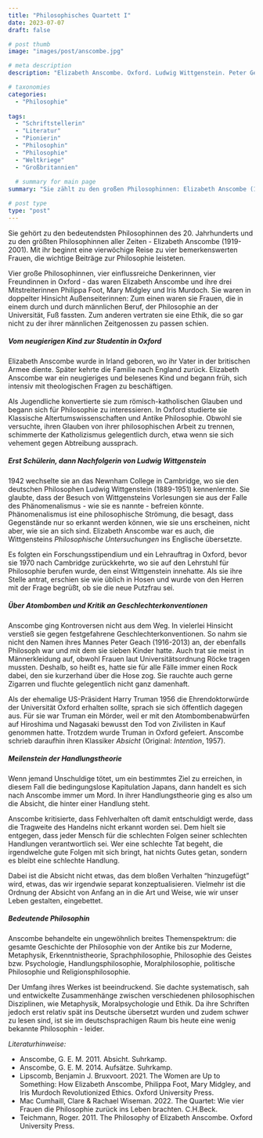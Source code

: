 ```yaml
---
title: "Philosophisches Quartett I"
date: 2023-07-07
draft: false

# post thumb
image: "images/post/anscombe.jpg"

# meta description
description: "Elizabeth Anscombe. Oxford. Ludwig Wittgenstein. Peter Geach. Geschichte der Philosophie von der Antike bis zur Moderne, Metaphysik, Erkenntnistheorie, Sprachphilosophie, Philosophie des Geistes bzw. Psychologie, Handlungsphilosophie, Moralphilosophie, politische Philosophie und Religionsphilosophie. Cambridge. Frau in Hosen. Moral, Tugend und Ethik. Kritik an Harry Truman. Absicht."

# taxonomies
categories:
  - "Philosophie"
  
tags:
  - "Schriftstellerin"
  - "Literatur"
  - "Pionierin"
  - "Philosophin"
  - "Philosophie"
  - "Weltkriege"
  - "Großbritannien"
  
  # summary for main page
summary: "Sie zählt zu den großen Philosophinnen: Elizabeth Anscombe (1919-2001) - über die großen und aktuellen Fragen von Moral, Tugend und Ethik."

# post type
type: "post"
---
```


Sie gehört zu den bedeutendsten Philosophinnen des 20. Jahrhunderts und zu den größten Philosophinnen aller Zeiten - Elizabeth Anscombe (1919-2001). Mit ihr beginnt eine vierwöchige Reise zu vier bemerkenswerten Frauen, die wichtige Beiträge zur Philosophie leisteten. 

Vier große Philosophinnen, vier einflussreiche Denkerinnen, vier Freundinnen in Oxford - das waren Elizabeth Anscombe und ihre drei Mitstreiterinnen Philippa Foot, Mary Midgley und Iris Murdoch. Sie waren in doppelter Hinsicht Außenseiterinnen: Zum einen waren sie Frauen, die in einem durch und durch männlichen Beruf, der Philosophie an der Universität, Fuß fassten. Zum anderen vertraten sie eine Ethik, die so gar nicht zu der ihrer männlichen Zeitgenossen zu passen schien.

##### Vom neugierigen Kind zur Studentin in Oxford

Elizabeth Anscombe wurde in Irland geboren, wo ihr Vater in der britischen Armee diente. Später kehrte die Familie nach England zurück. Elizabeth Anscombe war ein neugieriges und belesenes Kind und begann früh, sich intensiv mit theologischen Fragen zu beschäftigen. 

Als Jugendliche konvertierte sie zum römisch-katholischen Glauben und begann sich für Philosophie zu interessieren. In Oxford studierte sie Klassische Altertumswissenschaften und Antike Philosophie. Obwohl sie versuchte, ihren Glauben von ihrer philosophischen Arbeit zu trennen, schimmerte der Katholizismus gelegentlich durch, etwa wenn sie sich vehement gegen Abtreibung aussprach.

##### Erst Schülerin, dann Nachfolgerin von Ludwig Wittgenstein

1942 wechselte sie an das Newnham College in Cambridge, wo sie den deutschen Philosophen Ludwig Wittgenstein (1889-1951) kennenlernte. Sie glaubte, dass der Besuch von Wittgensteins Vorlesungen sie aus der Falle des Phänomenalismus - wie sie es nannte - befreien könnte. Phänomenalismus ist eine philosophische Strömung, die besagt, dass Gegenstände nur so erkannt werden können, wie sie uns erscheinen, nicht aber, wie sie an sich sind. Elizabeth Anscombe war es auch, die Wittgensteins *Philosophische Untersuchungen* ins Englische übersetzte. 

Es folgten ein Forschungsstipendium und ein Lehrauftrag in Oxford, bevor sie 1970 nach Cambridge zurückkehrte, wo sie auf den Lehrstuhl für Philosophie berufen wurde, den einst Wittgenstein innehatte. Als sie ihre Stelle antrat, erschien sie wie üblich in Hosen und wurde von den Herren mit der Frage begrüßt, ob sie die neue Putzfrau sei.


##### Über Atombomben und Kritik an Geschlechterkonventionen

Anscombe ging Kontroversen nicht aus dem Weg. In vielerlei Hinsicht verstieß sie gegen festgefahrene Geschlechterkonventionen. So nahm sie nicht den Namen ihres Mannes Peter Geach (1916-2013) an, der ebenfalls Philosoph war und mit dem sie sieben Kinder hatte. Auch trat sie meist in Männerkleidung auf, obwohl Frauen laut Universitätsordnung Röcke tragen mussten. Deshalb, so heißt es, hatte sie für alle Fälle immer einen Rock dabei, den sie kurzerhand über die Hose zog. Sie rauchte auch gerne Zigarren und fluchte gelegentlich nicht ganz damenhaft.

Als der ehemalige US-Präsident Harry Truman 1956 die Ehrendoktorwürde der Universität Oxford erhalten sollte, sprach sie sich öffentlich dagegen aus. Für sie war Truman ein Mörder, weil er mit den Atombombenabwürfen auf Hiroshima und Nagasaki bewusst den Tod von Zivilisten in Kauf genommen hatte. Trotzdem wurde Truman in Oxford gefeiert. Anscombe schrieb daraufhin ihren Klassiker *Absicht* (Original: *Intention*, 1957). 


##### Meilenstein der Handlungstheorie

Wenn jemand Unschuldige tötet, um ein bestimmtes Ziel zu erreichen, in diesem Fall die bedingungslose Kapitulation Japans, dann handelt es sich nach Anscombe immer um Mord. In ihrer Handlungstheorie ging es also um die Absicht, die hinter einer Handlung steht.

Anscombe kritisierte, dass Fehlverhalten oft damit entschuldigt werde, dass die Tragweite des Handelns nicht erkannt worden sei. Dem hielt sie entgegen, dass jeder Mensch für die schlechten Folgen seiner schlechten Handlungen verantwortlich sei. Wer eine schlechte Tat begeht, die irgendwelche gute Folgen mit sich bringt, hat nichts Gutes getan, sondern es bleibt eine schlechte Handlung.

Dabei ist die Absicht nicht etwas, das dem bloßen Verhalten “hinzugefügt” wird, etwas, das wir irgendwie separat konzeptualisieren. Vielmehr ist die Ordnung der Absicht von Anfang an in die Art und Weise, wie wir unser Leben gestalten, eingebettet.

##### Bedeutende Philosophin

Anscombe behandelte ein ungewöhnlich breites Themenspektrum: die gesamte Geschichte der Philosophie von der Antike bis zur Moderne, Metaphysik, Erkenntnistheorie, Sprachphilosophie, Philosophie des Geistes bzw. Psychologie, Handlungsphilosophie, Moralphilosophie, politische Philosophie und Religionsphilosophie.

Der Umfang ihres Werkes ist beeindruckend. Sie dachte systematisch, sah und entwickelte Zusammenhänge zwischen verschiedenen philosophischen Disziplinen, wie Metaphysik, Moralpsychologie und Ethik. Da ihre Schriften jedoch erst relativ spät ins Deutsche übersetzt wurden und zudem schwer zu lesen sind, ist sie im deutschsprachigen Raum bis heute eine wenig bekannte Philosophin - leider.




*Literaturhinweise:*
- Anscombe, G. E. M. 2011. Absicht. Suhrkamp.
- Anscombe, G. E. M. 2014. Aufsätze. Suhrkamp.
- Lipscomb, Benjamin J. Bruxvoort. 2021. The Women are Up to Something: How Elizabeth Anscombe, Philippa Foot, Mary Midgley, and Iris Murdoch Revolutionized Ethics. Oxford University Press.
- Mac Cumhaill, Clare & Rachael Wiseman. 2022. The Quartet: Wie vier Frauen die Philosophie zurück ins Leben brachten. C.H.Beck.
- Teichmann, Roger. 2011. The Philosophy of Elizabeth Anscombe. Oxford University Press.
